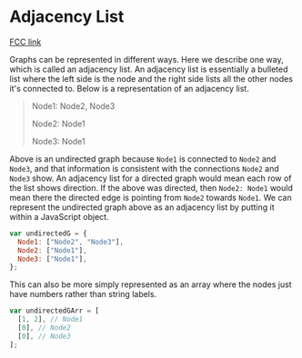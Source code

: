 # Adjacency List

[FCC link](https://www.freecodecamp.org/learn/coding-interview-prep/data-structures/adjacency-list)

Graphs can be represented in different ways. Here we describe one way, which is
called an adjacency list. An adjacency list is essentially a bulleted list where
the left side is the node and the right side lists all the other nodes it's
connected to. Below is a representation of an adjacency list.

> Node1: Node2, Node3
>
> Node2: Node1
>
> Node3: Node1

Above is an undirected graph because `Node1` is connected to `Node2` and
`Node3`, and that information is consistent with the connections `Node2` and
`Node3` show. An adjacency list for a directed graph would mean each row of the
list shows direction. If the above was directed, then `Node2: Node1` would mean
there the directed edge is pointing from `Node2` towards `Node1`. We can
represent the undirected graph above as an adjacency list by putting it within a
JavaScript object.

```js
var undirectedG = {
  Node1: ["Node2", "Node3"],
  Node2: ["Node1"],
  Node3: ["Node1"],
};
```

This can also be more simply represented as an array where the nodes just have
numbers rather than string labels.

```js
var undirectedGArr = [
  [1, 2], // Node1
  [0], // Node2
  [0], // Node3
];
```
